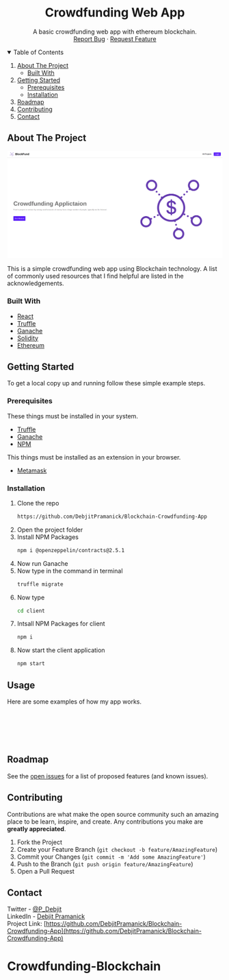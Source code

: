 <h1 align="center">Crowdfunding Web App</h1>
  <p align="center">
    A basic crowdfunding web app with ethereum blockchain.    <br />
    <a href="https://github.com/DebjitPramanick/Blockchain-Crowdfunding-App/issues">Report Bug</a>
    ·
    <a href="https://github.com/DebjitPramanick/Blockchain-Crowdfunding-App/issues">Request Feature</a>
  </p>
</p>



<!-- TABLE OF CONTENTS -->
<details open="open">
  <summary>Table of Contents</summary>
  <ol>
    <li>
      <a href="#about-the-project">About The Project</a>
      <ul>
        <li><a href="#built-with">Built With</a></li>
      </ul>
    </li>
    <li>
      <a href="#getting-started">Getting Started</a>
      <ul>
        <li><a href="#prerequisites">Prerequisites</a></li>
        <li><a href="#installation">Installation</a></li>
      </ul>
    </li>
    <li><a href="#roadmap">Roadmap</a></li>
    <li><a href="#contributing">Contributing</a></li>
    <li><a href="#contact">Contact</a></li>  </ol>
</details>



<!-- ABOUT THE PROJECT -->
## About The Project

<img src="./ss/ss1.png" alt=""/>
<br>

This is a simple crowdfunding web app using Blockchain technology.
A list of commonly used resources that I find helpful are listed in the acknowledgements.

### Built With
* [React](https://reactjs.org/)
* [Truffle](https://www.trufflesuite.com/truffle)
* [Ganache](https://www.trufflesuite.com/ganache)
* [Solidity](https://docs.soliditylang.org/en/v0.8.4/)
* [Ethereum](https://ethereum.org/en/)


<!-- GETTING STARTED -->
## Getting Started

To get a local copy up and running follow these simple example steps.

### Prerequisites

These things must be installed in your system.
* [Truffle](https://www.trufflesuite.com/truffle)
* [Ganache](https://www.trufflesuite.com/ganache)
* [NPM](https://nodejs.org/en/)

This things must be installed as an extension in your browser.
* [Metamask](https://chrome.google.com/webstore/detail/metamask/nkbihfbeogaeaoehlefnkodbefgpgknn?hl=en)

### Installation

1. Clone the repo
   ```sh
   https://github.com/DebjitPramanick/Blockchain-Crowdfunding-App
   ```
2. Open the project folder
3. Install NPM Packages
	```sh
   npm i @openzeppelin/contracts@2.5.1
   ```
4. Now run Ganache
5. Now type in the command in terminal
    ```sh
   truffle migrate
   ```
6. Now type
    ```sh
   cd client
   ```
7. Intsall NPM Packages for client
   ```sh
   npm i
   ```
9. Now start the client application
    ```sh
   npm start
   ```
   
<!-- USAGE EXAMPLES -->
## Usage

Here are some examples of how my app works.
<br>
<img src="./ss/ss2.png" alt=""/>
<br>
<img src="./ss/ss3.png" alt=""/>
<br>
<img src="./ss/ss4.png" alt=""/>
<br>
<img src="./ss/ss5.png" alt=""/>
<br>
<img src="./ss/ss6.png" alt=""/>
<br>

<!-- ROADMAP -->
## Roadmap

See the [open issues](https://github.com/DebjitPramanick/Blockchain-Crowdfunding-App) for a list of proposed features (and known issues).



<!-- CONTRIBUTING -->
## Contributing

Contributions are what make the open source community such an amazing place to be learn, inspire, and create. Any contributions you make are **greatly appreciated**.

1. Fork the Project
2. Create your Feature Branch (`git checkout -b feature/AmazingFeature`)
3. Commit your Changes (`git commit -m 'Add some AmazingFeature'`)
4. Push to the Branch (`git push origin feature/AmazingFeature`)
5. Open a Pull Request


<!-- CONTACT -->
## Contact

Twitter - [@P_Debjit](https://twitter.com/P_Debjit)<br/> 
LinkedIn - [Debjit Pramanick](https://www.linkedin.com/in/debjit-pramanick-7a6a971b1/)<br/> 
Project Link: [https://github.com/DebjitPramanick/Blockchain-Crowdfunding-App](https://github.com/DebjitPramanick/Blockchain-Crowdfunding-App)
# Crowdfunding-Blockchain
